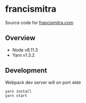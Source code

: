 # francismitra

Source code for [francismitra.com](http://francismitra.com)

## Overview

* Node v8.11.3
* Yarn v1.3.2

## Development

Webpack dev server will on port `4000`

```
yarn install
yarn start
```
